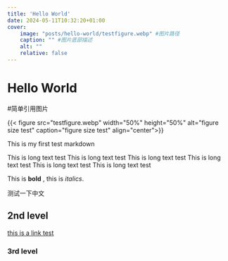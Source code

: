 ```yaml
---
title: 'Hello World'
date: 2024-05-11T10:32:20+01:00
cover:
    image: "posts/hello-world/testfigure.webp" #图片路径
    caption: "" #图片底部描述
    alt: ""
    relative: false
---
```


# Hello World

<!-- {{< figure src="path/to/image.jpg"
           alt="Descriptive text about the image"
           caption="This is an image caption that supports **markdown**."
           title="Image Title"
           width="300"
           height="200"
           class="additional-class"
           align="center"
           link="http://example.com"
           target="_blank"
           rel="noopener noreferrer"
           attr="Image attribution"
           attrlink="http://attribution-link.com"
>}} -->

<!-- ![figure size test](testfigure.webp) --> #简单引用图片

{{< figure src="testfigure.webp" width="50%" height="50%" alt="figure size test" caption="figure size test" align="center">}}

This is my first test markdown

This is long text test This is long text test This is long text test This is long text test This is long text test This is long text test

This is **bold** , this is *italics*.

测试一下中文

## 2nd level

[this is a link test](https://www.8bei8.com/book/zhuangzi.html)

### 3rd level